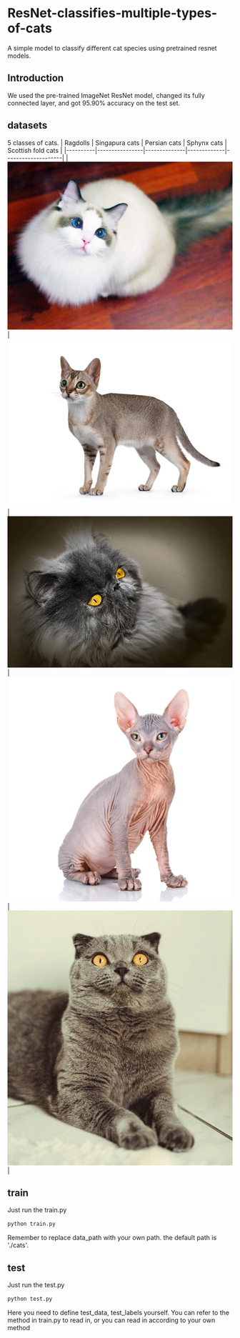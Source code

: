 # ResNet-classifies-multiple-types-of-cats
A simple model to classify different cat species using pretrained resnet models.


## Introduction
We used the pre-trained ImageNet ResNet model, changed its fully connected layer, and got 95.90% accuracy on the test set.
## datasets
5 classes of cats.
| Ragdolls | Singapura cats | Persian cats | Sphynx cats | Scottish fold cats |
|----------|----------------|--------------|-------------|--------------------|
| ![Ragdolls](imgs/Ragdolls.jpeg) | ![Singapo cats](imgs/Singapo.jpg) | ![Persian cats](imgs/Persians.jpg) | ![Sphynx cats](imgs/Sphynx.jpg) | ![Scottish fold cats](imgs/ScottishFolds.jpg) |
## train
Just run the train.py
```py
python train.py
```
Remember to replace data_path with your own path. the default path is './cats'.
## test
Just run the test.py
```py
python test.py
```
Here you need to define test_data, test_labels yourself. You can refer to the method in train.py to read in, or you can read in according to your own method
 
